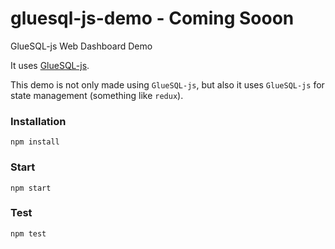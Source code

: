 # gluesql-js-demo - Coming Sooon
GlueSQL-js Web Dashboard Demo

It uses [GlueSQL-js](https://github.com/gluesql/gluesql-js).

This demo is not only made using `GlueSQL-js`, but also it uses `GlueSQL-js` for state management (something like `redux`).

### Installation
```
npm install
```
### Start
```
npm start
```

### Test
```
npm test
```
